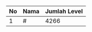 | No | Nama            | Jumlah Level |
|----|-----------------|--------------|
| 1  | #    |    4266        |
